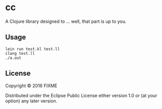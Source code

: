 # cc

A Clojure library designed to ... well, that part is up to you.

## Usage

    lein run test.kl test.ll
    clang test.ll
    ./a.out

## License

Copyright © 2016 FIXME

Distributed under the Eclipse Public License either version 1.0 or (at
your option) any later version.
